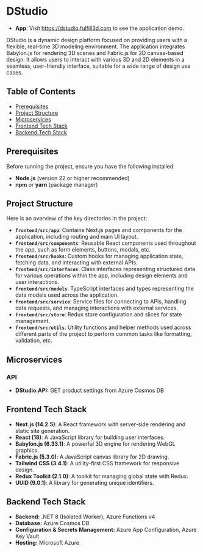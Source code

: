 # DStudio

- **App**: Visit https://dstudio.fulfill3d.com to see the application demo.

DStudio is a dynamic design platform focused on providing users with a flexible, real-time 3D modeling environment. The application integrates Babylon.js for rendering 3D scenes and Fabric.js for 2D canvas-based design. It allows users to interact with various 3D and 2D elements in a seamless, user-friendly interface, suitable for a wide range of design use cases.

## Table of Contents

- [Prerequisites](#prerequisites)
- [Project Structure](#project-structure)
- [Microservices](#microservices)
- [Frontend Tech Stack](#frontend-tech-stack)
- [Backend Tech Stack](#backend-tech-stack)

## Prerequisites

Before running the project, ensure you have the following installed:

- **Node.js** (version 22 or higher recommended)
- **npm** or **yarn** (package manager)

## Project Structure

Here is an overview of the key directories in the project:

- **`frontend/src/app`**: Contains Next.js pages and components for the application, including routing and main UI layout.
- **`frontend/src/components`**: Reusable React components used throughout the app, such as form elements, buttons, modals, etc.
- **`frontend/src/hooks`**: Custom hooks for managing application state, fetching data, and interacting with external APIs.
- **`frontend/src/interfaces`**: Class interfaces representing structured data for various operations within the app, including design elements and user interactions.
- **`frontend/src/models`**: TypeScript interfaces and types representing the data models used across the application.
- **`frontend/src/service`**: Service files for connecting to APIs, handling data requests, and managing interactions with external services.
- **`frontend/src/store`**: Redux store configuration and slices for state management.
- **`frontend/src/utils`**: Utility functions and helper methods used across different parts of the project to perform common tasks like formatting, validation, etc.

## Microservices

### API
- **DStudio.API:** GET product settings from Azure Cosmos DB

## Frontend Tech Stack

- **Next.js (14.2.5)**: A React framework with server-side rendering and static site generation.
- **React (18)**: A JavaScript library for building user interfaces.
- **Babylon.js (6.33.1)**: A powerful 3D engine for rendering WebGL graphics.
- **Fabric.js (5.3.0)**: A JavaScript canvas library for 2D drawing.
- **Tailwind CSS (3.4.1)**: A utility-first CSS framework for responsive design.
- **Redux Toolkit (2.1.0)**: A toolkit for managing global state with Redux.
- **UUID (9.0.1)**: A library for generating unique identifiers.


## Backend Tech Stack

- **Backend:** .NET 8 (Isolated Worker), Azure Functions v4
- **Database:** Azure Cosmos DB
- **Configuration & Secrets Management:** Azure App Configuration, Azure Key Vault
- **Hosting:** Microsoft Azure
